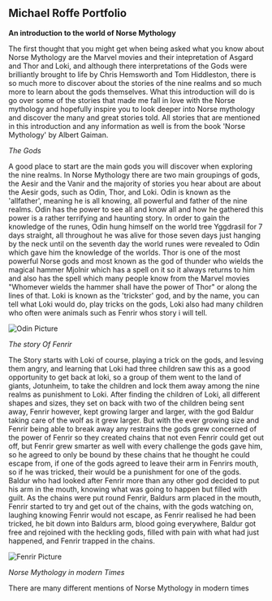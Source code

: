 ##  Michael Roffe Portfolio ##
**An introduction to the world of Norse Mythology**

The first thought that you might get when being asked what you know about Norse Mythology are the Marvel movies and their intepretation of Asgard and Thor and Loki, and although there interpretations of the Gods were brilliantly brought to life by Chris Hemsworth and Tom Hiddleston, there is so much more to discover about the stories of the nine realms and so much more to learn about the gods themselves. What this introduction will do is go over some of the stories that made me fall in love with the Norse mythology and hopefully inspire you to look deeper into Norse mythology and discover the many and great stories told. All stories that are mentioned in this introduction and any information as well is from the book 'Norse Mythology' by Albert Gaiman.

*The Gods*

A good place to start are the main gods you will discover when exploring the nine realms. In Norse Mythology there are two main groupings of gods, the Aesir and the Vanir and the majority of stories you hear about are about the Aesir gods, such as Odin, Thor, and Loki. Odin is known as the 'allfather', meaning he is all knowing, all powerful and father of the nine realms. Odin has the power to see all and know all and how he gathered this power is a rather terrifying and haunting story. In order to gain the knowledge of the runes, Odin hung himself on the world tree Yggdrasil for 7 days straight, all throughout he was alive for those seven days just hanging by the neck until on the seventh day the world runes were revealed to Odin which gave him the knowledge of the worlds. Thor is one of the most powerful Norse gods and most known as the god of thunder who wields the magical hammer Mjolnir which has a spell on it so it always returns to him and also has the spell which many people know from the Marvel movies "Whomever wields the hammer shall have the power of Thor" or along the lines of that. Loki is known as the 'trickster' god, and by the name, you can tell what Loki would do, play tricks on the gods, Loki also had many children who often were animals such as Fenrir whos story i will tell.

![Odin Picture](https://th.bing.com/th/id/R.28fa802298ac5ca9076b579332e5f74e?rik=8tQ0wsGybFXzzA&riu=http%3a%2f%2f2.bp.blogspot.com%2f-_5lpTBcwoUs%2fT1e2uMwDSUI%2fAAAAAAAACHo%2faYTDHUlfgZA%2fs1600%2fOdin_colours_approval_version_1.jpg&ehk=2%2bVTe5DOX6odftJPStw%2flLhpp59a%2fK%2bFxqejETcwZjs%3d&risl=&pid=ImgRaw&r=0)

*The story Of Fenrir*

The Story starts with Loki of course, playing a trick on the gods, and lesving them angry, and learning that Loki had three children saw this as a good opportunity to get back at loki, so a group of them went to the land of giants, Jotunheim, to take the children and lock them away among the nine realms as punishment to Loki. After finding the children of Loki, all different shapes and sizes, they set on back with two of the children being sent away, Fenrir however, kept growing larger and larger, with the god Baldur taking care of the wolf as it grew larger. But with the ever growing size and Fenrir being able to break away any restrains the gods grew concerned of the power of Fenrir so they created chains that not even Fenrir could get out off, but Fenrir grew smarter as well with every challenge the gods gave him, so he agreed to only be bound by these chains that he thought he could escape from, if one of the gods agreed to leave their arm in Fenrirs mouth, so if he was tricked, their would be a punishment for one of the gods. Baldur who had looked after Fenrir more than any other god decided to put his arm in the mouth, knowing what was going to happen but filled with guilt. As the chains were put round Fenrir, Baldurs arm placed in the mouth, Fenrir started to try and get out of the chains, with the gods watching on, laughing knowing Fenrir would not escape, as Fenrir realised he had been tricked, he bit down into Baldurs arm, blood going everywhere, Baldur got free and rejoined with the heckling gods, filled with pain with what had just happened, and Fenrir trapped in the chains.

![Fenrir Picture](https://cdn.shopify.com/s/files/1/1879/3511/articles/fenrir-monster-norse-mythology_1024x1024.jpg?v=1546931342)

*Norse Mythology in modern Times*

There are many different mentions of Norse Mythology in modern times











 


